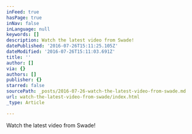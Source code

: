 ```yaml
---
inFeed: true
hasPage: true
inNav: false
inLanguage: null
keywords: []
description: Watch the latest video from Swade!
datePublished: '2016-07-26T15:11:25.105Z'
dateModified: '2016-07-26T15:11:03.691Z'
title: ''
author: []
via: {}
authors: []
publisher: {}
starred: false
sourcePath: _posts/2016-07-26-watch-the-latest-video-from-swade.md
url: watch-the-latest-video-from-swade/index.html
_type: Article

---
```

Watch the latest video from Swade!